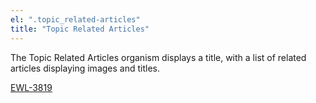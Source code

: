 ```yaml
---
el: ".topic_related-articles"
title: "Topic Related Articles"
---
```


The Topic Related Articles organism displays a title, with a list of related articles displaying images and titles.

[EWL-3819](https://issues.ama-assn.org/browse/EWL-3819)
